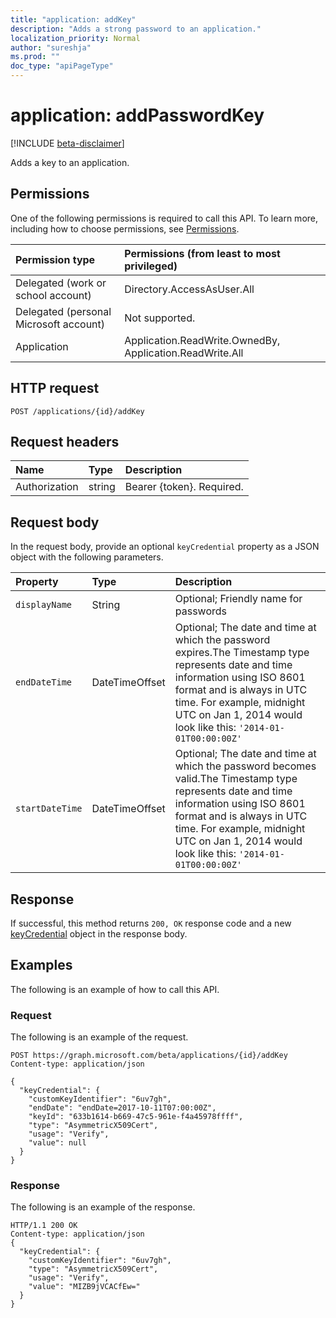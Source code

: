 ```yaml
---
title: "application: addKey"
description: "Adds a strong password to an application."
localization_priority: Normal
author: "sureshja"
ms.prod: ""
doc_type: "apiPageType"
---
```


# application: addPasswordKey

[!INCLUDE [beta-disclaimer](../../includes/beta-disclaimer.md)]

Adds a key to an application.

## Permissions

One of the following permissions is required to call this API. To learn more, including how to choose permissions, see [Permissions](/graph/permissions-reference).

| Permission type                        | Permissions (from least to most privileged) |
|:---------------------------------------|:--------------------------------------------|
| Delegated (work or school account)     | Directory.AccessAsUser.All |
| Delegated (personal Microsoft account) | Not supported. |
| Application                            | Application.ReadWrite.OwnedBy, Application.ReadWrite.All |

## HTTP request

<!-- { "blockType": "ignored" } -->

```http
POST /applications/{id}/addKey
```

## Request headers

| Name           | Type   | Description                |
|:---------------|:-------|:---------------------------|
| Authorization  | string | Bearer {token}. Required.  |

## Request body

In the request body, provide an optional `keyCredential` property as a JSON object with the following parameters.

| Property	   | Type	|Description|
|:---------------|:--------|:----------|
| `displayName` | String | Optional; Friendly name for passwords |
| `endDateTime` | DateTimeOffset | Optional; The date and time at which the password expires.The Timestamp type represents date and time information using ISO 8601 format and is always in UTC time. For example, midnight UTC on Jan 1, 2014 would look like this: `'2014-01-01T00:00:00Z'` |
| `startDateTime` | DateTimeOffset | Optional; The date and time at which the password becomes valid.The Timestamp type represents date and time information using ISO 8601 format and is always in UTC time. For example, midnight UTC on Jan 1, 2014 would look like this: `'2014-01-01T00:00:00Z'` |

## Response

If successful, this method returns `200, OK` response code and a new [keyCredential](../resources/keycredential.md) object in the response body.

## Examples

The following is an example of how to call this API.

### Request

The following is an example of the request.
<!-- {
  "blockType": "request",
  "name": "application_addkey"
}-->

```http
POST https://graph.microsoft.com/beta/applications/{id}/addKey
Content-type: application/json

{
  "keyCredential": {
    "customKeyIdentifier": "6uv7gh",
    "endDate": "endDate=2017-10-11T07:00:00Z",
    "keyId": "633b1614-b669-47c5-961e-f4a45978ffff",
    "type": "AsymmetricX509Cert",
    "usage": "Verify",
    "value": null
  }
}
```

### Response

The following is an example of the response.

<!-- {
  "blockType": "response",
  "truncated": true,
  "@odata.type": "microsoft.graph.keyCredential"
} -->

```http
HTTP/1.1 200 OK
Content-type: application/json
{
  "keyCredential": {
    "customKeyIdentifier": "6uv7gh",
    "type": "AsymmetricX509Cert",
    "usage": "Verify",
    "value": "MIZB9jVCACfEw="
  }
}
```

<!-- uuid: 16cd6b66-4b1a-43a1-adaf-3a886856ed98
2019-02-04 14:57:30 UTC -->
<!-- {
  "type": "#page.annotation",
  "description": "application: addKey",
  "keywords": "",
  "section": "documentation",
  "tocPath": ""
}-->